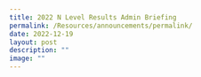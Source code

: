 ```yaml
---
title: 2022 N Level Results Admin Briefing
permalink: /Resources/announcements/permalink/
date: 2022-12-19
layout: post
description: ""
image: ""
---
```

